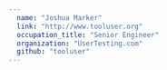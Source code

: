 ```yaml
---
  name: "Joshua Marker"
  link: "http://www.tooluser.org"
  occupation_title: "Senior Engineer"
  organization: "UserTesting.com"
  github: "tooluser"
---
```

